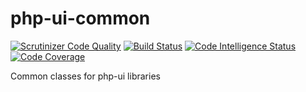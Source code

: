 # php-ui-common
[![Scrutinizer Code Quality](https://scrutinizer-ci.com/g/phpMv/php-ui-common/badges/quality-score.png?b=main)](https://scrutinizer-ci.com/g/phpMv/php-ui-common/?branch=main)
[![Build Status](https://scrutinizer-ci.com/g/phpMv/php-ui-common/badges/build.png?b=main)](https://scrutinizer-ci.com/g/phpMv/php-ui-common/build-status/main)
[![Code Intelligence Status](https://scrutinizer-ci.com/g/phpMv/php-ui-common/badges/code-intelligence.svg?b=main)](https://scrutinizer-ci.com/code-intelligence)
[![Code Coverage](https://scrutinizer-ci.com/g/phpMv/php-ui-common/badges/coverage.png?b=main)](https://scrutinizer-ci.com/g/phpMv/php-ui-common/?branch=main)

Common classes for php-ui libraries
